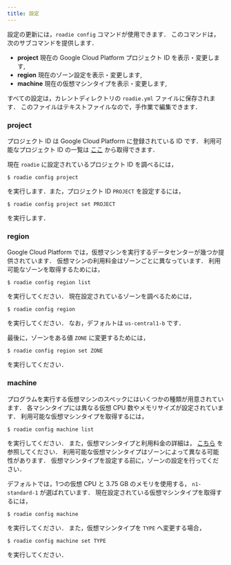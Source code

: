 ```yaml
---
title: 設定
---
```

設定の更新には，`roadie config` コマンドが使用できます．
このコマンドは，次のサブコマンドを提供します．

- **project** 現在の Google Cloud Platform プロジェクト ID を表示・変更します,
- **region** 現在のゾーン設定を表示・変更します,
- **machine** 現在の仮想マシンタイプを表示・変更します,

すべての設定は，カレントディレクトリの `roadie.yml` ファイルに保存されます．
このファイルはテキストファイルなので，手作業で編集できます．

### project
プロジェクト ID は Google Cloud Platform に登録されている ID です．
利用可能なプロジェクト ID の一覧は [ここ](https://console.cloud.google.com/project)
から取得できます．

現在 `roadie` に設定されているプロジェクト ID を調べるには，

```shell
$ roadie config project
```

を実行します．また，プロジェクト ID `PROJECT` を設定するには，

```shell
$ roadie config project set PROJECT
```

を実行します．


### region
Google Cloud Platform では，仮想マシンを実行するデータセンターが幾つか提供されています．
仮想マシンの利用料金はゾーンごとに異なっています．
利用可能なゾーンを取得するためには，

```shell
$ roadie config region list
```

を実行してください．
現在設定されているゾーンを調べるためには，

```shell
$ roadie config region
```

を実行してください．
なお，デフォルトは `us-central1-b` です．

最後に，ゾーンをある値 `ZONE` に変更するためには，

```shell
$ roadie config region set ZONE
```

を実行してください．

### machine
プログラムを実行する仮想マシンのスペックにはいくつかの種類が用意されています．
各マシンタイプには異なる仮想 CPU 数やメモリサイズが設定されています．
利用可能な仮想マシンタイプを取得するには，

```shell
$ roadie config machine list
```

を実行してください．
また，仮想マシンタイプと利用料金の詳細は，
[こちら](https://cloud.google.com/compute/pricing)
を参照してください．
利用可能な仮想マシンタイプはゾーンによって異なる可能性があります．
仮想マシンタイプを設定する前に，ゾーンの設定を行ってください．

デフォルトでは，1つの仮想 CPU と 3.75 GB のメモリを使用する，
`n1-standard-1` が選ばれています．
現在設定されている仮想マシンタイプを取得するには，

```shell
$ roadie config machine
```

を実行してください．
また，仮想マシンタイプを `TYPE` へ変更する場合，

```shell
$ roadie config machine set TYPE
```

を実行してください．
